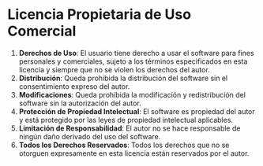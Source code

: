 # Licencia Propietaria de Uso Comercial

1. **Derechos de Uso**: El usuario tiene derecho a usar el software para fines personales y comerciales, sujeto a los términos especificados en esta licencia y siempre que no se violen los derechos del autor.
2. **Distribución**: Queda prohibida la distribución del software sin el consentimiento expreso del autor.
3. **Modificaciones**: Queda prohibida la modificación y redistribución del software sin la autorización del autor.
4. **Protección de Propiedad Intelectual**: El software es propiedad del autor y está protegido por las leyes de propiedad intelectual aplicables.
5. **Limitación de Responsabilidad**: El autor no se hace responsable de ningún daño derivado del uso del software.
6. **Todos los Derechos Reservados**: Todos los derechos que no se otorguen expresamente en esta licencia están reservados por el autor.
